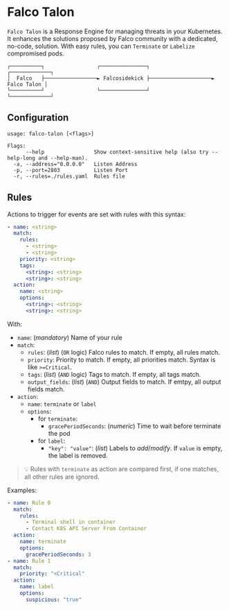 # Falco Talon

`Falco Talon` is a Response Engine for managing threats in your Kubernetes. It enhances the solutions proposed by Falco community with a dedicated, no-code, solution. With easy rules, you can `Terminate` or `Labelize` compromised pods.

```
┌──────────┐                 ┌───────────────┐                    ┌─────────────┐
│  Falco   ├─────────────────► Falcosidekick ├────────────────────► Falco Talon │
└──────────┘                 └───────────────┘                    └─────────────┘
```

## Configuration

```
usage: falco-talon [<flags>]

Flags:
      --help                Show context-sensitive help (also try --help-long and --help-man).
  -a, --address="0.0.0.0"   Listen Address
  -p, --port=2803           Listen Port
  -r, --rules=./rules.yaml  Rules file
```

## Rules

Actions to trigger for events are set with rules with this syntax:

```yaml
- name: <string>
  match:
    rules: 
      - <string>
      - <string>
    priority: <string>
    tags: 
      <string>: <string>
      <string>: <string>
  action:
    name: <string>
    options: 
      <string>: <string>
      <string>: <string>
```

With:

* `name`: (*mandatory*) Name of your rule
* `match`:
  * `rules`: (*list*) (`OR` logic) Falco rules to match. If empty, all rules match.
  * `priority`: Priority to match. If empty, all priorities match. Syntax is like `>=Critical`.
  * `tags`: (*list*) (`AND` logic) Tags to match. If empty, all tags match.
  * `output_fields`: (*list*) (`AND`) Output fields to match. If emtpy, all output fields match.
* `action`:
  * `name`: `terminate` or `label`
  * `options`:
    * for `terminate`:
      * `gracePeriodSeconds`: (*numeric*) Time to wait before terminate the pod
    * for `label`:
      * `"key": "value"`: (*list*) Labels to *add*/*modify*. If `value` is empty, the label is removed.

> :bulb: Rules with `terminate` as action are compared first, if one matches, all other rules are ignored.

Examples:

```yaml
- name: Rule 0
  match:
    rules:
      - Terminal shell in container
      - Contact K8S API Server From Container
  action:
    name: terminate
    options:
      gracePeriodSeconds: 3
- name: Rule 1
  match:
    priority: "<Critical"
  action:
    name: label
    options:
      suspicious: "true"
```

